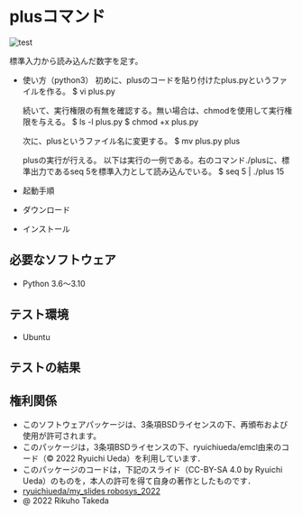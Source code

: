 # plusコマンド
![test](https://github.com/rikuhotakeda/robosys2022/actions/workflows/test.yml/badge.svg)

標準入力から読み込んだ数字を足す。

 * 使い方（python3）
   初めに、plusのコードを貼り付けたplus.pyというファイルを作る。
   $ vi plus.py

   続いて、実行権限の有無を確認する。無い場合は、chmodを使用して実行権限を与える。
   $ ls -l plus.py
   $ chmod +x plus.py

   次に、plusというファイル名に変更する。
   $ mv plus.py plus

   plusの実行が行える。
   以下は実行の一例である。右のコマンド./plusに、標準出力であるseq 5を標準入力として読み込んでいる。
   $ seq 5 | ./plus
   15

 * 起動手順

 * ダウンロード

 * インストール

## 必要なソフトウェア
* Python 3.6～3.10

## テスト環境
* Ubuntu

## テストの結果


## 権利関係
* このソフトウェアパッケージは、3条項BSDライセンスの下、再頒布および使用が許可されます。
* このパッケージは，3条項BSDライセンスの下、ryuichiueda/emcl由来のコード（© 2022 Ryuichi Ueda）を利用しています．
* このパッケージのコードは，下記のスライド（CC-BY-SA 4.0 by Ryuichi Ueda）のものを，本人の許可を得て自身の著作としたものです．
* [ryuichiueda/my_slides robosys_2022](https://github.com/ryuichiueda/my_slides/tree/master/robosys_2022)
* @ 2022 Rikuho Takeda
